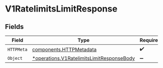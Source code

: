 # V1RatelimitsLimitResponse


## Fields

| Field                                                                                                 | Type                                                                                                  | Required                                                                                              | Description                                                                                           |
| ----------------------------------------------------------------------------------------------------- | ----------------------------------------------------------------------------------------------------- | ----------------------------------------------------------------------------------------------------- | ----------------------------------------------------------------------------------------------------- |
| `HTTPMeta`                                                                                            | [components.HTTPMetadata](../../models/components/httpmetadata.md)                                    | :heavy_check_mark:                                                                                    | N/A                                                                                                   |
| `Object`                                                                                              | [*operations.V1RatelimitsLimitResponseBody](../../models/operations/v1ratelimitslimitresponsebody.md) | :heavy_minus_sign:                                                                                    | N/A                                                                                                   |